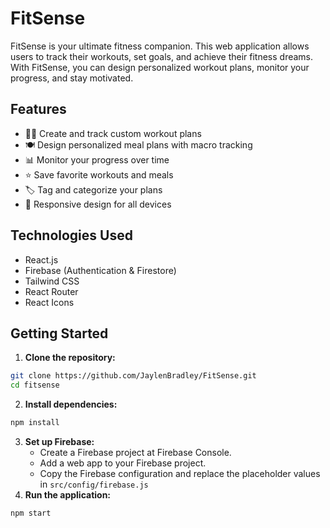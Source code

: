 # FitSense

FitSense is your ultimate fitness companion. This web application allows users to track their workouts, set goals, and achieve their fitness dreams. With FitSense, you can design personalized workout plans, monitor your progress, and stay motivated.

## Features

- 🏋️‍♂️ Create and track custom workout plans
- 🍽️ Design personalized meal plans with macro tracking
- 📊 Monitor your progress over time
- ⭐ Save favorite workouts and meals
- 🏷️ Tag and categorize your plans
- 📱 Responsive design for all devices

## Technologies Used

- React.js
- Firebase (Authentication & Firestore)
- Tailwind CSS
- React Router
- React Icons

## Getting Started

1. **Clone the repository:**
```bash
git clone https://github.com/JaylenBradley/FitSense.git
cd fitsense
```
2. **Install dependencies:**
```bash
npm install
```
3. **Set up Firebase:**
   - Create a Firebase project at Firebase Console.
   - Add a web app to your Firebase project.
   - Copy the Firebase configuration and replace the placeholder values in `src/config/firebase.js`
4. **Run the application:**
```bash
npm start
